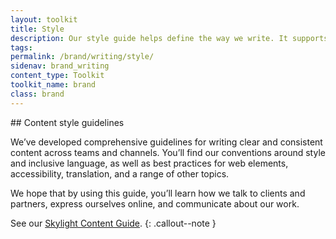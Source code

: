 ```yaml
---
layout: toolkit
title: Style
description: Our style guide helps define the way we write. It supports our brand identity, gives us credibility, and separates us from competitors. These guidelines are also a critical resource for anyone at Skylight who creates and edits content — that’s all of you!
tags:
permalink: /brand/writing/style/
sidenav: brand_writing
content_type: Toolkit
toolkit_name: brand
class: brand
---
```


<div class="row brand__content-section">
<div class="col-md-9" markdown="1">
## Content style guidelines

We’ve developed comprehensive guidelines for writing clear and consistent content across teams and channels. You’ll find our conventions around style and inclusive language, as well as best practices for web elements, accessibility, translation, and a range of other topics.

We hope that by using this guide, you’ll learn how we talk to clients and partners, express ourselves online, and communicate about our work.

See our [Skylight Content Guide](/work/toolkits/content-guide/).
{: .callout--note }
</div>
</div>
